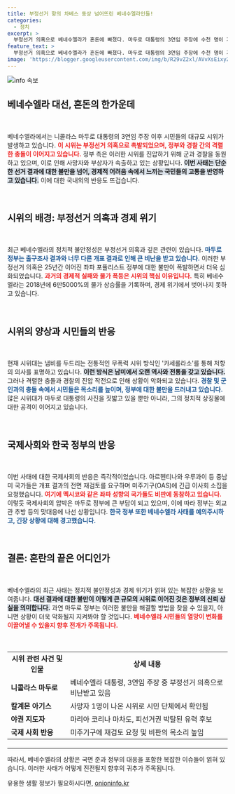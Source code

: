 ```yaml
---
title: 부정선거 항의 차베스 동상 넘어뜨린 베네수엘라인들!
categories:
  - 정치
excerpt: >
  부정선거 의혹으로 베네수엘라가 혼돈에 빠졌다. 마두로 대통령의 3연임 주장에 수천 명이 거리로 나와 격렬한 시위를 벌이고, 정부는 총성과 최루탄으로 강경 대응 중. 경제 위기와 사회 불만이 폭발하며 과거와 다른 양상으로 진행되는 이번 시위의 향방에 귀추가 주목된다.
feature_text: >
  부정선거 의혹으로 베네수엘라가 혼돈에 빠졌다. 마두로 대통령의 3연임 주장에 수천 명이 거리로 나와 격렬한 시위를 벌이고, 정부는 총성과 최루탄으로 강경 대응 중. 경제 위기와 사회 불만이 폭발하며 과거와 다른 양상으로 진행되는 이번 시위의 향방에 귀추가 주목된다.
image: 'https://blogger.googleusercontent.com/img/b/R29vZ2xl/AVvXsEixyZcFfHzMRdzZMjFBmAUKJYCLCGyLL1o632UiGVXcaFdKo_bkvkuCioo0uUKlGfBVcT3P84aROyZIXSBEx3Aw5nCQ3pTgDom1WDC4m8eifvWiAmWEEVb4x6G_l8C0QH225ldMjyaFvpxGEBGNO37VmDTDMHGhJPq73UglMfDca1-0aw/s1600/blogspot.png'
---
```


<p><img src="https://blogger.googleusercontent.com/img/b/R29vZ2xl/AVvXsEixyZcFfHzMRdzZMjFBmAUKJYCLCGyLL1o632UiGVXcaFdKo_bkvkuCioo0uUKlGfBVcT3P84aROyZIXSBEx3Aw5nCQ3pTgDom1WDC4m8eifvWiAmWEEVb4x6G_l8C0QH225ldMjyaFvpxGEBGNO37VmDTDMHGhJPq73UglMfDca1-0aw/s1600/blogspot.png" alt="info 속보" /></p>

<h2 data-ke-size="size26">베네수엘라 대선, 혼돈의 한가운데</h2>

<p data-ke-size="size16">&nbsp;</p>

<p>베네수엘라에서는 니콜라스 마두로 대통령의 3연임 주장 이후 시민들의 대규모 시위가 발생하고 있습니다. <b><span style="color: #ee2323;">이 시위는 부정선거 의혹으로 촉발되었으며, 정부와 경찰 간의 격렬한 충돌이 이어지고 있습니다.</span></b> 정부 측은 이러한 시위를 진압하기 위해 군과 경찰을 동원하고 있으며, 이로 인해 사망자와 부상자가 속출하고 있는 상황입니다. <b><span style="background-color: #21538527;">이번 사태는 단순한 선거 결과에 대한 불만을 넘어, 경제적 어려움 속에서 느끼는 국민들의 고통을 반영하고 있습니다.</span></b> 이에 대한 국내외의 반응도 뜨겁습니다.</p>

<p data-ke-size="size16">&nbsp;</p>

<h2 data-ke-size="size26">시위의 배경: 부정선거 의혹과 경제 위기</h2>

<p data-ke-size="size16">&nbsp;</p>

<p>최근 베네수엘라의 정치적 불안정성은 부정선거 의혹과 깊은 관련이 있습니다. <b><span style="color: #1a5490;">마두로 정부는 출구조사 결과와 너무 다른 개표 결과로 인해 큰 비난을 받고 있습니다.</span></b> 이러한 부정선거 의혹은 25년간 이어진 좌파 포퓰리스트 정부에 대한 불만이 폭발하면서 더욱 심화되었습니다. <b><span style="color: #ee2323;">과거의 경제적 실패와 물가 폭등은 시위의 핵심 이유입니다.</span></b> 특히 베네수엘라는 2018년에 6만5000%의 물가 상승률을 기록하며, 경제 위기에서 벗어나지 못하고 있습니다.</p>

<p data-ke-size="size16">&nbsp;</p>

<h2 data-ke-size="size26">시위의 양상과 시민들의 반응</h2>

<p data-ke-size="size16">&nbsp;</p>

<p>현재 시위대는 냄비를 두드리는 전통적인 무폭력 시위 방식인 '카세롤라소'를 통해 저항의 의사를 표명하고 있습니다. <b><span style="background-color: #21538527;">이런 방식은 남미에서 오랜 역사와 전통을 갖고 있습니다.</span></b> 그러나 격렬한 충돌과 경찰의 진압 작전으로 인해 상황이 악화되고 있습니다. <b><span style="color: #1a5490;">경찰 및 군인과의 충돌 속에서 시민들은 목소리를 높이며, 정부에 대한 불만을 드러내고 있습니다.</span></b> 많은 시위대가 마두로 대통령의 사진을 짓밟고 있을 뿐만 아니라, 그의 정치적 상징물에 대한 공격이 이어지고 있습니다.</p>

<p data-ke-size="size16">&nbsp;</p>

<h2 data-ke-size="size26">국제사회와 한국 정부의 반응</h2>

<p data-ke-size="size16">&nbsp;</p>

<p>이번 사태에 대한 국제사회의 반응은 즉각적이었습니다. 아르헨티나와 우루과이 등 중남미 국가들은 개표 결과의 전면 재검토를 요구하며 미주기구(OAS)에 긴급 이사회 소집을 요청했습니다. <b><span style="color: #ee2323;">여기에 멕시코와 같은 좌파 성향의 국가들도 비판에 동참하고 있습니다.</span></b> 이렇듯 국제사회의 압박은 마두로 정부에 큰 부담이 되고 있으며, 이에 따라 정부는 외교관 추방 등의 맞대응에 나선 상황입니다. <b><span style="color: #1a5490;">한국 정부 또한 베네수엘라 사태를 예의주시하고, 긴장 상황에 대해 경고했습니다.</span></b></p>

<p data-ke-size="size16">&nbsp;</p>

<h2 data-ke-size="size26">결론: 혼란의 끝은 어디인가</h2>

<p data-ke-size="size16">&nbsp;</p>

<p>베네수엘라의 최근 사태는 정치적 불안정성과 경제 위기가 얽혀 있는 복잡한 상황을 보여줍니다. <b><span style="background-color: #21538527;">대선 결과에 대한 불만이 이렇게 큰 규모의 시위로 이어진 것은 정부의 신뢰 상실을 의미합니다.</span></b> 과연 마두로 정부는 이러한 불만을 해결할 방법을 찾을 수 있을지, 아니면 상황이 더욱 악화될지 지켜봐야 할 것입니다. <b><span style="color: #ee2323;">베네수엘라 시민들의 열망이 변화를 이끌어낼 수 있을지 향후 전개가 주목됩니다.</span></b></p>

<p data-ke-size="size16">&nbsp;</p>

<table style="width: 100%; border-collapse: collapse; margin: 20px 0;">
  <tr>
    <td style="text-align: center; height: 17px;"><b>시위 관련 사건 및 인물</b></td>
    <td style="text-align: center; height: 17px;"><b>상세 내용</b></td>
  </tr>
  <tr>
    <td><b>니콜라스 마두로</b></td>
    <td>베네수엘라 대통령, 3연임 주장 중 부정선거 의혹으로 비난받고 있음</td>
  </tr>
  <tr>
    <td><b>칼계몬 아기스</b></td>
    <td>사망자 1명이 나온 시위로 시민 단체에서 확인됨</td>
  </tr>
  <tr>
    <td><b>야권 지도자</b></td>
    <td>마리아 코리나 마차도, 피선거권 박탈된 유력 후보</td>
  </tr>
  <tr>
    <td><b>국제 사회 반응</b></td>
    <td>미주기구에 재검토 요청 및 비판의 목소리 높임</td>
  </tr>
</table>

<hr /> 

<p>따라서, 베네수엘라의 상황은 국면 준과 정부의 대응을 포함한 복잡한 이슈들이 얽혀 있습니다. 이러한 사태가 어떻게 진전될지 향후의 귀추가 주목됩니다.</p>
유용한 생활 정보가 필요하시다면, <a href="https://onioninfo.kr" rel="dofollow">onioninfo.kr</a>



